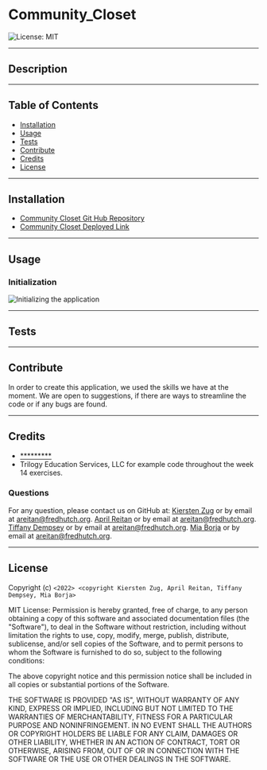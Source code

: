 # Community_Closet

![License: MIT](https://img.shields.io/badge/License-MIT-yellow.svg)

---
## Description


  

---
## Table of Contents

  - [Installation](#installation)
  - [Usage](#usage)
  - [Tests](#tests)
  - [Contribute](#contribute)
  - [Credits](#credits)
  - [License](#license)


---
## Installation

 

- [Community Closet Git Hub Repository](https://github.com/areitan/Community_Closet)
- [Community Closet Deployed Link](********)


---
## Usage

  

### Initialization
![Initializing the application](/assets/images/********.png)




---
## Tests



--- 
## Contribute

In order to create this application, we used the skills we have at the moment. We are open to suggestions, if there are ways to streamline the code or if any bugs are found.

---
## Credits

- [*********](*********)
- Trilogy Education Services, LLC for example code throughout the week 14 exercises.


### Questions

For any question, please contact us on GitHub at: 
[Kiersten Zug](https://github.com/Kzug) or by email at <areitan@fredhutch.org>.
[April Reitan](https://github.com/areitan) or by email at <areitan@fredhutch.org>.
[Tiffany Dempsey](https://github.com/Tiffany7809) or by email at <areitan@fredhutch.org>.
[Mia Borja](https://github.com/pldbrja) or by email at <areitan@fredhutch.org>.

---

## License

Copyright (c) ```<2022> <copyright Kiersten Zug, April Reitan, Tiffany Dempsey, Mia Borja>```

MIT License:
Permission is hereby granted, free of charge, to any person obtaining a copy
of this software and associated documentation files (the "Software"), to deal
in the Software without restriction, including without limitation the rights
to use, copy, modify, merge, publish, distribute, sublicense, and/or sell
copies of the Software, and to permit persons to whom the Software is
furnished to do so, subject to the following conditions:

The above copyright notice and this permission notice shall be included in all
copies or substantial portions of the Software.

THE SOFTWARE IS PROVIDED "AS IS", WITHOUT WARRANTY OF ANY KIND, EXPRESS OR
IMPLIED, INCLUDING BUT NOT LIMITED TO THE WARRANTIES OF MERCHANTABILITY,
FITNESS FOR A PARTICULAR PURPOSE AND NONINFRINGEMENT. IN NO EVENT SHALL THE
AUTHORS OR COPYRIGHT HOLDERS BE LIABLE FOR ANY CLAIM, DAMAGES OR OTHER
LIABILITY, WHETHER IN AN ACTION OF CONTRACT, TORT OR OTHERWISE, ARISING FROM,
OUT OF OR IN CONNECTION WITH THE SOFTWARE OR THE USE OR OTHER DEALINGS IN THE
SOFTWARE.